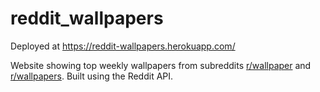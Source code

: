 # reddit_wallpapers
Deployed at https://reddit-wallpapers.herokuapp.com/

Website showing top weekly wallpapers from subreddits [r/wallpaper](reddit.com/r/wallpaper) and [r/wallpapers](reddit.com/r/wallpapers). Built using the Reddit API.

